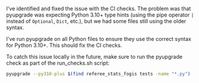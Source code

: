 I've identified and fixed the issue with the CI checks. The problem was that pyupgrade was expecting Python 3.10+ type hints (using the pipe operator `|` instead of `Optional`, `Dict`, etc.), but we had some files still using the older syntax.

I've run pyupgrade on all Python files to ensure they use the correct syntax for Python 3.10+. This should fix the CI checks.

To catch this issue locally in the future, make sure to run the pyupgrade check as part of the run_checks.sh script:

```bash
pyupgrade --py310-plus $(find referee_stats_fogis tests -name "*.py")
```
